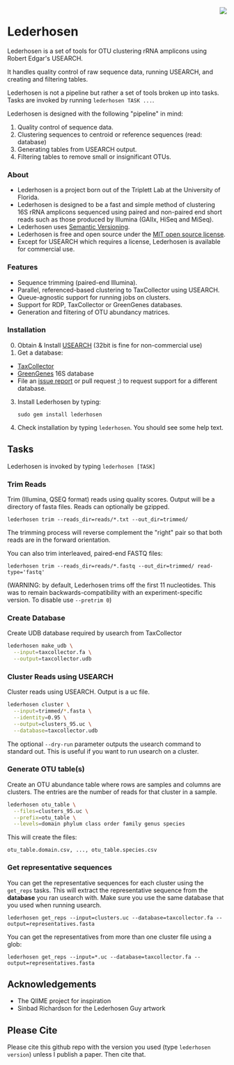 <img src="http://d.pr/i/26Js+#.png" align="right">

# Lederhosen

Lederhosen is a set of tools for OTU clustering rRNA amplicons using Robert Edgar's USEARCH.

It handles quality control of raw sequence data, running USEARCH, and creating and filtering tables.

Lederhosen is not a pipeline but rather a set of tools broken up into tasks. Tasks are invoked by running `lederhosen TASK ...`.

Lederhosen is designed with the following "pipeline" in mind:

1. Quality control of sequence data.
2. Clustering sequences to centroid or reference sequences (read: database)
3. Generating tables from USEARCH output.
4. Filtering tables to remove small or insignificant OTUs.

### About

- Lederhosen is a project born out of the Triplett Lab at the University of Florida.
- Lederhosen is designed to be a fast and simple method of clustering 16S rRNA amplicons sequenced
using paired and non-paired end short reads such as those produced by Illumina (GAIIx, HiSeq and MiSeq).
- Lederhosen uses [Semantic Versioning](http://semver.org/).
- Lederhosen is free and open source under the [MIT open source license](http://opensource.org/licenses/mit-license.php/).
- Except for USEARCH which requires a license, Lederhosen is available for commercial use.

### Features

- Sequence trimming (paired-end Illumina).
- Parallel, referenced-based clustering to TaxCollector using USEARCH.
- Queue-agnostic support for running jobs on clusters.
- Support for RDP, TaxCollector or GreenGenes databases.
- Generation and filtering of OTU abundancy matrices.

### Installation

0. Obtain & Install [USEARCH](http://www.drive5.com/) (32bit is fine for non-commercial use)
2. Get a database:
  - [TaxCollector](http://github.com/audy/taxcollector)
  - [GreenGenes](http://greengenes.lbl.gov) 16S database
  - File an [issue report](https://github.com/audy/lederhosen/issues) or pull request ;) to request support for a different database.
3. Install Lederhosen by typing:

    `sudo gem install lederhosen`
4. Check installation by typing `lederhosen`. You should see some help text.

## Tasks

Lederhosen is invoked by typing `lederhosen [TASK]`

### Trim Reads

Trim (Illumina, QSEQ format) reads using quality scores. Output will be a directory of fasta files. Reads can optionally be gzipped.

    lederhosen trim --reads_dir=reads/*.txt --out_dir=trimmed/

The trimming process will reverse complement the "right" pair so that both reads are in the forward orientation.

You can also trim interleaved, paired-end FASTQ files:

    lederhosen trim --reads_dir=reads/*.fastq --out_dir=trimmed/ read-type='fastq'

(WARNING: by default, Lederhosen trims off the first 11 nucleotides. This was to remain backwards-compatibility with an experiment-specific version. To disable use `--pretrim 0`)

### Create Database

Create UDB database required by usearch from TaxCollector

```bash
lederhosen make_udb \
  --input=taxcollector.fa \
  --output=taxcollector.udb
```

### Cluster Reads using USEARCH

Cluster reads using USEARCH. Output is a uc file.

```bash
lederhosen cluster \
  --input=trimmed/*.fasta \
  --identity=0.95 \
  --output=clusters_95.uc \
  --database=taxcollector.udb
```

The optional `--dry-run` parameter outputs the usearch command to standard out. This is useful if you want to run usearch on a cluster.

### Generate OTU table(s)

Create an OTU abundance table where rows are samples and columns are clusters. The entries are the number of reads for that cluster in a sample.

```bash
lederhosen otu_table \
  --files=clusters_95.uc \
  --prefix=otu_table \
  --levels=domain phylum class order family genus species
```

This will create the files:

    otu_table.domain.csv, ..., otu_table.species.csv

### Get representative sequences

You can get the representative sequences for each cluster using the `get_reps` tasks. This will extract the representative sequence from
the __database__ you ran usearch with. Make sure you use the same database that you used when running usearch.

    lederhosen get_reps --input=clusters.uc --database=taxcollector.fa --output=representatives.fasta

You can get the representatives from more than one cluster file using a glob:

    lederhosen get_reps --input=*.uc --database=taxcollector.fa --output=representatives.fasta

## Acknowledgements

- The QIIME project for inspiration
- Sinbad Richardson for the Lederhosen Guy artwork

## Please Cite

Please cite this github repo with the version you used (type `lederhosen version`) unless I publish a paper. Then cite that.
